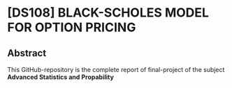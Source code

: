# \[DS108] BLACK-SCHOLES MODEL FOR OPTION PRICING

## Abstract
This GitHub-repository is the complete report of final-project of the subject **Advanced Statistics and Propability**

